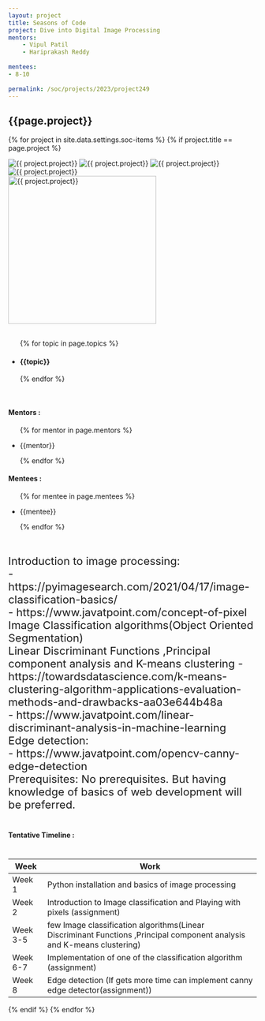 ```yaml
---
layout: project
title: Seasons of Code
project: Dive into Digital Image Processing 
mentors:
    - Vipul Patil
    - Hariprakash Reddy   
    
mentees:
- 8-10
    
permalink: /soc/projects/2023/project249
---
```


<h2 class="display1 m-3 p-3 text-center project-title">{{page.project}}</h2>

{% for project in site.data.settings.soc-items %}
{% if project.title == page.project %}

<div class ="img-soc d-block"> 
    <img src="{{ site.baseurl }}/{{ project.image }}" alt="{{ project.project}}" class="image-1">
    <img src="{{ site.baseurl }}/{{ project.image }}" alt="{{ project.project}}" class="image-2">
    <img src="{{ site.baseurl }}/{{ project.image }}" alt="{{ project.project}}" class="image-3">
    <img src="{{ site.baseurl }}/{{ project.image }}" alt="{{ project.project}}" class="image-4">
</div>
<div class = "mobile-img-soc">
  <img src="{{ site.baseurl }}/{{ project.image }}"  width = "300" height="300" alt="{{ project.project}}" class="border rounded">
  </div>
<div >
    <br>
    <ul>
        {% for topic in page.topics %}
        <li><h4 class="text-primary text-center topics">{{topic}}</h4></li>
        {% endfor %}
    </ul>
    <br>
    <h4 class="display3  ">Mentors :</h4> 
    <ul>
        {% for mentor in page.mentors %}
        <li><p class="lead">{{mentor}}</p></li>
        {% endfor %}
    </ul>
    <h4 class="display3  ">Mentees :</h4> 
    <ul>
        {% for mentee in page.mentees %}
        <li><p class="lead">{{mentee}}</p></li>
        {% endfor %}
    </ul>
</div>
<div class = "project-desc">
    <p class="display3" style = "font-size:22px;" >
        <br>
        Introduction to image processing: 
        <br>
- https://pyimagesearch.com/2021/04/17/image-classification-basics/<br>
- https://www.javatpoint.com/concept-of-pixel<br>
Image Classification algorithms(Object Oriented
Segmentation)<br>
Linear Discriminant Functions ,Principal component analysis and K-means clustering
- https://towardsdatascience.com/k-means-clustering-algorithm-applications-evaluation-methods-and-drawbacks-aa03e644b48a<Br>
- https://www.javatpoint.com/linear-discriminant-analysis-in-machine-learning<br>
Edge detection:<br>
- https://www.javatpoint.com/opencv-canny-edge-detection
<br>
Prerequisites:
No prerequisites. But having knowledge of basics of web development will be preferred.
</p>
</div>
<div class = "d-flex flex-wrap">
<div>
    <h4 class="display3" style="margin:40px 0px 40px 0px;">Tentative Timeline :</h4>
    <table class="table table-striped">
    <thead>
        <tr>
        <th>Week</th>
        <th>Work</th>
        </tr>
    </thead>
    <tbody>
    <tr>
      <td>Week 1</td>
      <td>Python installation and basics of image processing</td>     
    </tr>
    <tr>
      <td>Week 2</td>
      <td> Introduction to Image classification and Playing with pixels (assignment)</td>
    </tr>
    <tr>
      <td>Week 3-5</td>
      <td>few Image classification algorithms(Linear Discriminant Functions ,Principal component analysis and K-means clustering)</td>
    </tr>
    <tr>
      <td>Week 6-7</td>
      <td>Implementation of one of the classification algorithm (assignment)</td>
    </tr>
    <tr>
      <td>Week 8</td>
      <td>Edge detection (If gets more time can implement canny edge detector(assignment))</td>
    </tr>
    </tbody>
    </table>
</div>

</div>
{% endif %}
{% endfor %}
